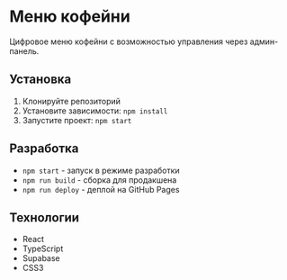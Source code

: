 # Меню кофейни

Цифровое меню кофейни с возможностью управления через админ-панель.

## Установка

1. Клонируйте репозиторий
2. Установите зависимости: `npm install`
3. Запустите проект: `npm start`

## Разработка

- `npm start` - запуск в режиме разработки
- `npm run build` - сборка для продакшена
- `npm run deploy` - деплой на GitHub Pages

## Технологии

- React
- TypeScript
- Supabase
- CSS3
